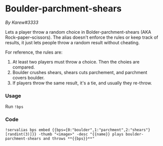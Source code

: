 # Boulder-parchment-shears
*By Karew#3333*

Lets a player throw a random choice in Bolder-parchment-shears (AKA Rock–paper–scissors). The alias doesn't enforce the rules or keep track of results, it just lets people throw a random result without cheating.

For reference, the rules are:

1. At least two players must throw a choice. Then the choies are compared.
2. Boulder crushes shears, shears cuts parchement, and parchment covers boulder.
3. If players throw the same result, it's a tie, and usually they re-throw.

### Usage

Run `!bps`

### Code

```GN
!servalias bps embed {{bps={0:"boulder",1:"parchment",2:"shears"}[randint(3)]}} -thumb "<image>" -desc "{{name}} plays boulder-parchment-shears and throws **{{bps}}**"
```
